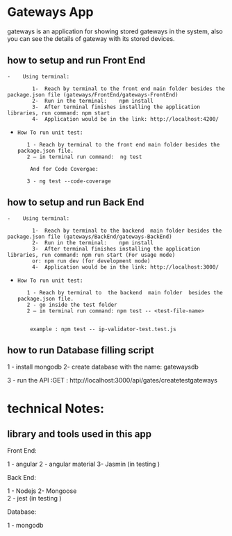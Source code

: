 # Gateways App 


gateways is an application for showing stored gateways in the system, also you can see the details of gateway 
with its stored devices. 

## how to setup and run Front End

    -	 Using terminal:

            1-	Reach by terminal to the front end main folder besides the package.json file (gateways/FrontEnd/gateways-FrontEnd)
            2-	Run in the terminal:    npm install 
            3-	After terminal finishes installing the application libraries, run command: npm start
            4-	Application would be in the link: http://localhost:4200/

   -     How To run unit test: 
        
            1 - Reach by terminal to the front end main folder besides the package.json file.
            2 – in terminal run command:  ng test   
 
             And for Code Covergae: 
          
            3 - ng test --code-coverage


## how to setup and run Back End

    -	 Using terminal:

            1-	Reach by terminal to the backend  main folder besides the package.json file (gateways/BackEnd/gateways-BackEnd)
            2-	Run in the terminal:    npm install 
            3-	After terminal finishes installing the application libraries, run command: npm run start (For usage mode) 
            or: npm run dev (for development mode)
            4-	Application would be in the link: http://localhost:3000/

   -     How To run unit test: 
        
            1 - Reach by terminal to  the backend  main folder  besides the package.json file.
            2 - go inside the test folder 
            2 – in terminal run command: npm test -- <test-file-name>
             

             example : npm test -- ip-validator-test.test.js

              

## how to run Database filling script


1 - install mongodb 
2- create database with the name: gatewaysdb

3 - run the API :GET :   http://localhost:3000/api/gates/createtestgateways



# technical Notes:

## library and tools used in this app 

Front End: 

 1 - angular 
 2 - angular material 
 3- Jasmin (in testing )

 Back End: 

 1 - Nodejs
 2- Mongoose  
 2 - jest (in testing )


Database: 

1 - mongodb 